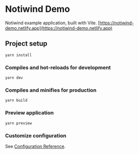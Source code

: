 # Notiwind Demo

Notiwind example application, built with Vite.
[https://notiwind-demo.netlify.app](https://notiwind-demo.netlify.app)

## Project setup
```
yarn install
```

### Compiles and hot-reloads for development
```
yarn dev
```

### Compiles and minifies for production
```
yarn build
```

### Preview application
```
yarn preview
```

### Customize configuration
See [Configuration Reference](https://vitejs.dev/config/).
